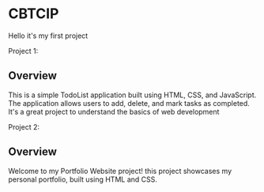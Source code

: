 # CBTCIP
Hello it's my first project

Project 1:
## Overview
This is a simple TodoList application built using HTML, CSS, and JavaScript. The application allows users to add, delete, and mark tasks as completed. It's a great project to understand the basics of web development

Project 2:
## Overview
Welcome to my Portfolio Website project! this project showcases my personal portfolio, built using HTML and CSS.
